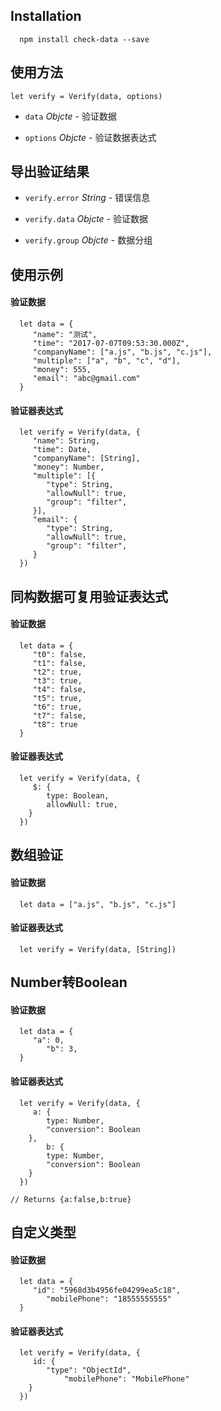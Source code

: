 ## Installation

      npm install check-data --save


## 使用方法

    let verify = Verify(data, options)

*  `data` *Objcte* - 验证数据

*  `options` *Objcte* - 验证数据表达式

## 导出验证结果

*  `verify.error` *String* - 错误信息

*  `verify.data` *Objcte* - 验证数据

*  `verify.group` *Objcte* - 数据分组


## 使用示例

#### 验证数据

      let data = {
         "name": "测试",
         "time": "2017-07-07T09:53:30.000Z",
         "companyName": ["a.js", "b.js", "c.js"],
         "multiple": ["a", "b", "c", "d"],
         "money": 555,
         "email": "abc@gmail.com"
      }

#### 验证器表达式

      let verify = Verify(data, {
         "name": String,
         "time": Date,
         "companyName": [String],
         "money": Number,
         "multiple": [{
            "type": String,
            "allowNull": true,
            "group": "filter",
         }],
         "email": {
            "type": String,
            "allowNull": true,
            "group": "filter",
         }
      })


## 同构数据可复用验证表达式

#### 验证数据

      let data = {
         "t0": false,
         "t1": false,
         "t2": true,
         "t3": true,
         "t4": false,
         "t5": true,
         "t6": true,
         "t7": false,
         "t8": true
      }

#### 验证器表达式

      let verify = Verify(data, {
         $: {
            type: Boolean,
            allowNull: true,
      	}
      })


## 数组验证

#### 验证数据

      let data = ["a.js", "b.js", "c.js"]

#### 验证器表达式

      let verify = Verify(data, [String])


## Number转Boolean

#### 验证数据

      let data = {
         "a": 0,
			"b": 3,
      }

#### 验证器表达式

      let verify = Verify(data, {
         a: {
            type: Number,
            "conversion": Boolean
      	},
			b: {
            type: Number,
            "conversion": Boolean
      	}
      })

	// Returns {a:false,b:true}


## 自定义类型

#### 验证数据

      let data = {
         "id": "5968d3b4956fe04299ea5c18",
			"mobilePhone": "18555555555"
      }

#### 验证器表达式

      let verify = Verify(data, {
         id: {
            "type": "ObjectId",
				"mobilePhone": "MobilePhone"
      	}
      })